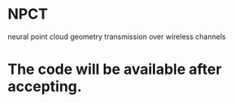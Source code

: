 # NPCT
neural point cloud geometry transmission over wireless channels

# The code will be available after accepting.
